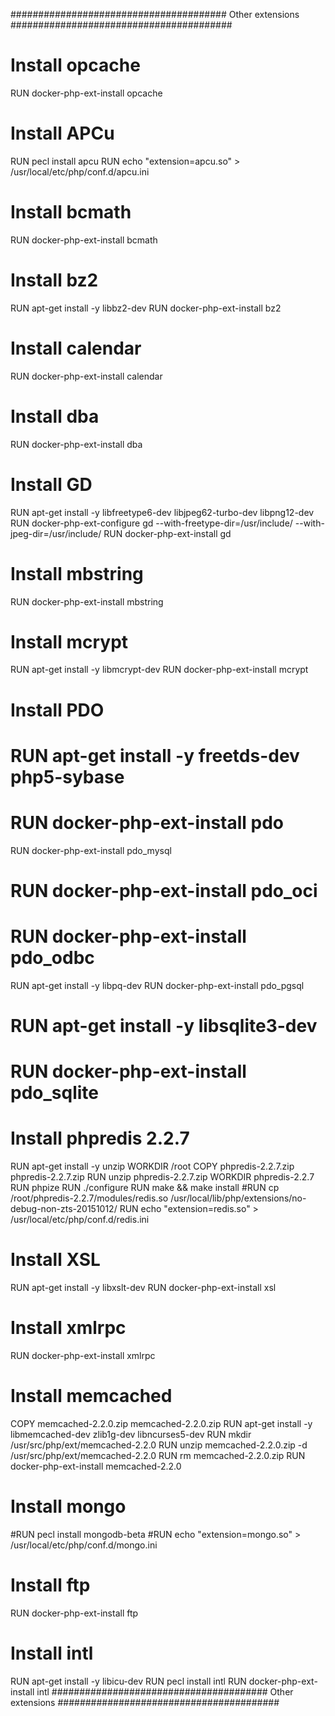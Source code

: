 
####################################### Other extensions ########################################
# Install opcache
RUN docker-php-ext-install opcache

# Install APCu
RUN pecl install apcu
RUN echo "extension=apcu.so" > /usr/local/etc/php/conf.d/apcu.ini

# Install bcmath
RUN docker-php-ext-install bcmath

# Install bz2
RUN apt-get install -y libbz2-dev
RUN docker-php-ext-install bz2

# Install calendar
RUN docker-php-ext-install calendar

# Install dba
RUN docker-php-ext-install dba

# Install GD
RUN apt-get install -y libfreetype6-dev libjpeg62-turbo-dev libpng12-dev
RUN docker-php-ext-configure gd --with-freetype-dir=/usr/include/ --with-jpeg-dir=/usr/include/
RUN docker-php-ext-install gd

# Install mbstring
RUN docker-php-ext-install mbstring

# Install mcrypt
RUN apt-get install -y libmcrypt-dev
RUN docker-php-ext-install mcrypt

# Install PDO
# RUN apt-get install -y freetds-dev php5-sybase
# RUN docker-php-ext-install pdo
RUN docker-php-ext-install pdo_mysql
# RUN docker-php-ext-install pdo_oci
# RUN docker-php-ext-install pdo_odbc
RUN apt-get install -y libpq-dev
RUN docker-php-ext-install pdo_pgsql
# RUN apt-get install -y libsqlite3-dev
# RUN docker-php-ext-install pdo_sqlite

# Install phpredis 2.2.7
RUN apt-get install -y unzip
WORKDIR /root
COPY phpredis-2.2.7.zip phpredis-2.2.7.zip
RUN unzip phpredis-2.2.7.zip
WORKDIR phpredis-2.2.7
RUN phpize
RUN ./configure
RUN make && make install
#RUN cp /root/phpredis-2.2.7/modules/redis.so /usr/local/lib/php/extensions/no-debug-non-zts-20151012/
RUN echo "extension=redis.so" > /usr/local/etc/php/conf.d/redis.ini

# Install XSL
RUN apt-get install -y libxslt-dev
RUN docker-php-ext-install xsl

# Install xmlrpc
RUN docker-php-ext-install xmlrpc


# Install memcached
COPY memcached-2.2.0.zip memcached-2.2.0.zip
RUN apt-get install -y libmemcached-dev zlib1g-dev libncurses5-dev
RUN mkdir /usr/src/php/ext/memcached-2.2.0
RUN unzip memcached-2.2.0.zip -d /usr/src/php/ext/memcached-2.2.0
RUN rm memcached-2.2.0.zip
RUN docker-php-ext-install memcached-2.2.0

# Install mongo
#RUN pecl install mongodb-beta
#RUN echo "extension=mongo.so" > /usr/local/etc/php/conf.d/mongo.ini

# Install ftp
RUN docker-php-ext-install ftp

# Install intl
RUN apt-get install -y libicu-dev
RUN pecl install intl
RUN docker-php-ext-install intl
####################################### Other extensions ########################################
